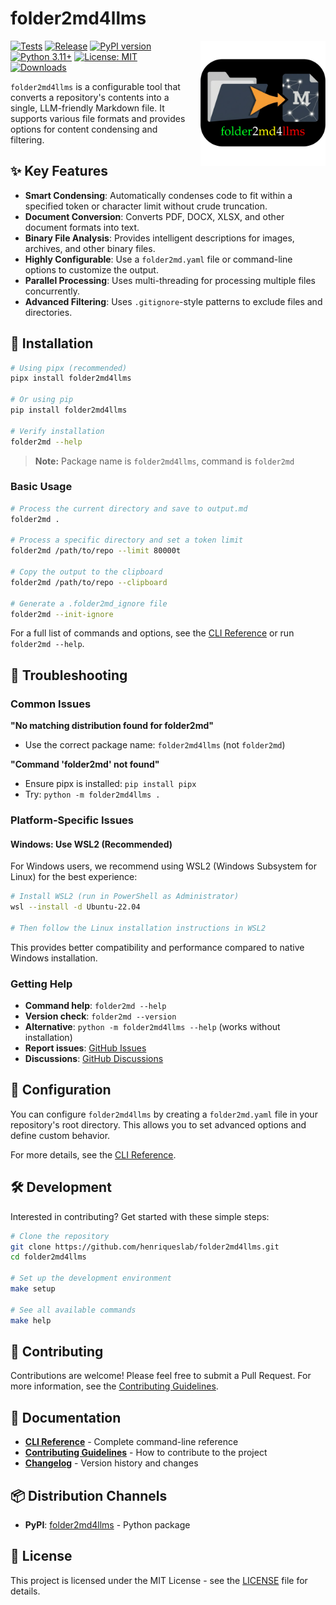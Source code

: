 # folder2md4llms

<img src="src/logo/logo-folder2md4llms.svg" align="right" width="200" style="margin-left: 20px;"/>

[![Tests](https://github.com/henriqueslab/folder2md4llms/actions/workflows/test.yml/badge.svg)](https://github.com/henriqueslab/folder2md4llms/actions/workflows/test.yml)
[![Release](https://github.com/henriqueslab/folder2md4llms/actions/workflows/release.yml/badge.svg)](https://github.com/henriqueslab/folder2md4llms/actions/workflows/release.yml)
[![PyPI version](https://img.shields.io/pypi/v/folder2md4llms.svg)](https://pypi.org/project/folder2md4llms/)
[![Python 3.11+](https://img.shields.io/badge/python-3.11+-blue.svg)](https://www.python.org/downloads/)
[![License: MIT](https://img.shields.io/badge/License-MIT-yellow.svg)](https://opensource.org/licenses/MIT)
[![Downloads](https://img.shields.io/pypi/dm/folder2md4llms.svg)](https://pypi.org/project/folder2md4llms/)

`folder2md4llms` is a configurable tool that converts a repository's contents into a single, LLM-friendly Markdown file. It supports various file formats and provides options for content condensing and filtering.

## ✨ Key Features

- **Smart Condensing**: Automatically condenses code to fit within a specified token or character limit without crude truncation.
- **Document Conversion**: Converts PDF, DOCX, XLSX, and other document formats into text.
- **Binary File Analysis**: Provides intelligent descriptions for images, archives, and other binary files.
- **Highly Configurable**: Use a `folder2md.yaml` file or command-line options to customize the output.
- **Parallel Processing**: Uses multi-threading for processing multiple files concurrently.
- **Advanced Filtering**: Uses `.gitignore`-style patterns to exclude files and directories.

## 🚀 Installation

```bash
# Using pipx (recommended)
pipx install folder2md4llms

# Or using pip
pip install folder2md4llms

# Verify installation
folder2md --help
```

> **Note:** Package name is `folder2md4llms`, command is `folder2md`


### Basic Usage

```bash
# Process the current directory and save to output.md
folder2md .

# Process a specific directory and set a token limit
folder2md /path/to/repo --limit 80000t

# Copy the output to the clipboard
folder2md /path/to/repo --clipboard

# Generate a .folder2md_ignore file
folder2md --init-ignore
```

For a full list of commands and options, see the [CLI Reference](docs/api.md) or run `folder2md --help`.

## 🚨 Troubleshooting

### Common Issues

**"No matching distribution found for folder2md"**
- Use the correct package name: `folder2md4llms` (not `folder2md`)

**"Command 'folder2md' not found"**
- Ensure pipx is installed: `pip install pipx`
- Try: `python -m folder2md4llms .`

### Platform-Specific Issues

#### Windows: Use WSL2 (Recommended)

For Windows users, we recommend using WSL2 (Windows Subsystem for Linux) for the best experience:

```bash
# Install WSL2 (run in PowerShell as Administrator)
wsl --install -d Ubuntu-22.04

# Then follow the Linux installation instructions in WSL2
```

This provides better compatibility and performance compared to native Windows installation.


### Getting Help

- **Command help**: `folder2md --help`
- **Version check**: `folder2md --version`
- **Alternative**: `python -m folder2md4llms --help` (works without installation)
- **Report issues**: [GitHub Issues](https://github.com/henriqueslab/folder2md4llms/issues)
- **Discussions**: [GitHub Discussions](https://github.com/henriqueslab/folder2md4llms/discussions)

## 🔧 Configuration

You can configure `folder2md4llms` by creating a `folder2md.yaml` file in your repository's root directory. This allows you to set advanced options and define custom behavior.

For more details, see the [CLI Reference](docs/api.md).

## 🛠️ Development

Interested in contributing? Get started with these simple steps:

```bash
# Clone the repository
git clone https://github.com/henriqueslab/folder2md4llms.git
cd folder2md4llms

# Set up the development environment
make setup

# See all available commands
make help
```

## 🤝 Contributing

Contributions are welcome! Please feel free to submit a Pull Request. For more information, see the [Contributing Guidelines](CONTRIBUTING.md).

## 📖 Documentation

- **[CLI Reference](docs/api.md)** - Complete command-line reference
- **[Contributing Guidelines](CONTRIBUTING.md)** - How to contribute to the project
- **[Changelog](CHANGELOG.md)** - Version history and changes

## 📦 Distribution Channels

- **PyPI**: [folder2md4llms](https://pypi.org/project/folder2md4llms/) - Python package

## 📄 License

This project is licensed under the MIT License - see the [LICENSE](LICENSE) file for details.
